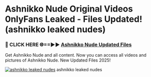 # Ashnikko Nude Original Videos 0nlyFans Leaked - Files Updated! (ashnikko leaked nudes)

<h3>🔴 CLICK HERE 🌐==►► <a href="https://tinyurl.com/2p9ay9w9" rel="nofollow">Ashnikko Nude Updated Files</a></h3>

Get Ashnikko Nude and all content. Now you can access all videos and pictures of Ashnikko Nude. New Updated Files 2025!

[![ashnikko leaked nudes](https://i.imgur.com/KQgVmj3.gif)](https://tinyurl.com/2p9ay9w9)
ashnikko leaked nudes